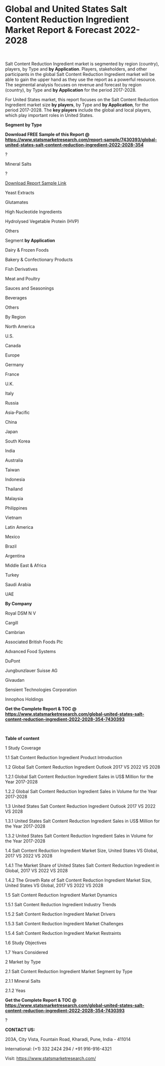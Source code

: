 <h1>Global and United States Salt Content Reduction Ingredient Market Report & Forecast 2022-2028</h1><br/><p>Salt Content Reduction Ingredient market is segmented by region (country), players, by Type and <strong>by Application</strong>. Players, stakeholders, and other participants in the global Salt Content Reduction Ingredient market will be able to gain the upper hand as they use the report as a powerful resource. The segmental analysis focuses on revenue and forecast by region (country), by Type and <strong>by Application</strong> for the period 2017-2028.</p>
 
 
 
 <p>For United States market, this report focuses on the Salt Content Reduction Ingredient market size <strong>by players</strong>, by Type and <strong>by Application</strong>, for the period 2017-2028. The <strong>key players</strong> include the global and local players, which play important roles in United States.</p>
 
 
 
 <p><strong>Segment by Type</strong></p>
 
 
 
 <div><b>Download FREE Sample of this Report @ <a href="https://www.statsmarketresearch.com/download-free-sample/7430393/global-united-states-salt-content-reduction-ingredient-2022-2028-354">https://www.statsmarketresearch.com/report-sample/7430393/global-united-states-salt-content-reduction-ingredient-2022-2028-354</a></b></div>
 
 
 
 <p>? </p>
 
 
 
 <p>Mineral Salts</p>
 
 
 
 <p>? </p>
 
 
 
 <p><a href="https://www.statsmarketresearch.com/download-free-sample/7430393/global-united-states-salt-content-reduction-ingredient-2022-2028-354">Download Report Sample Link</a></p>
 
 
 
 <p>Yeast Extracts</p>
 
 
 
 <p>Glutamates</p>
 
 
 
 <p>High Nucleotide Ingredients</p>
 
 
 
 <p>Hydrolysed Vegetable Protein (HVP)</p>
 
 
 
 <p>Others</p>
 
 
 
 <p>Segment <strong>by Application</strong></p>
 
 
 
 <p>Dairy & Frozen Foods</p>
 
 
 
 <p>Bakery & Confectionary Products</p>
 
 
 
 <p>Fish Derivatives</p>
 
 
 
 <p>Meat and Poultry</p>
 
 
 
 <p>Sauces and Seasonings</p>
 
 
 
 <p>Beverages</p>
 
 
 
 <p>Others</p>
 
 
 
 <p>By Region</p>
 
 
 
 <p>North America</p>
 
 
 
 <p>U.S.</p>
 
 
 
 <p>Canada</p>
 
 
 
 <p>Europe</p>
 
 
 
 <p>Germany</p>
 
 
 
 <p>France</p>
 
 
 
 <p>U.K.</p>
 
 
 
 <p>Italy</p>
 
 
 
 <p>Russia</p>
 
 
 
 <p>Asia-Pacific</p>
 
 
 
 <p>China</p>
 
 
 
 <p>Japan</p>
 
 
 
 <p>South Korea</p>
 
 
 
 <p>India</p>
 
 
 
 <p>Australia</p>
 
 
 
 <p>Taiwan</p>
 
 
 
 <p>Indonesia</p>
 
 
 
 <p>Thailand</p>
 
 
 
 <p>Malaysia</p>
 
 
 
 <p>Philippines</p>
 
 
 
 <p>Vietnam</p>
 
 
 
 <p>Latin America</p>
 
 
 
 <p>Mexico</p>
 
 
 
 <p>Brazil</p>
 
 
 
 <p>Argentina</p>
 
 
 
 <p>Middle East & Africa</p>
 
 
 
 <p>Turkey</p>
 
 
 
 <p>Saudi Arabia</p>
 
 
 
 <p>UAE</p>
 
 
 
 <p><strong>By Company</strong></p>
 
 
 
 <p>Royal DSM N V</p>
 
 
 
 <p>Cargill</p>
 
 
 
 <p>Cambrian</p>
 
 
 
 <p>Associated British Foods Plc</p>
 
 
 
 <p>Advanced Food Systems</p>
 
 
 
 <p>DuPont</p>
 
 
 
 <p>Jungbunzlauer Suisse AG</p>
 
 
 
 <p>Givaudan</p>
 
 
 
 <p>Sensient Technologies Corporation</p>
 
 
 
 <p>Innophos Holdings</p>
 
 
 
 <div><b>Get the Complete Report & TOC @ <a href="https://www.statsmarketresearch.com/global-united-states-salt-content-reduction-ingredient-2022-2028-354-7430393">https://www.statsmarketresearch.com/global-united-states-salt-content-reduction-ingredient-2022-2028-354-7430393</a></b></div>
 
 
 
 <p><br />
 
 <b>Table of content</b></p>
 
 
 
 <p>1 Study Coverage<br />
 
 1.1 Salt Content Reduction Ingredient Product Introduction<br />
 
 1.2 Global Salt Content Reduction Ingredient Outlook 2017 VS 2022 VS 2028<br />
 
 1.2.1 Global Salt Content Reduction Ingredient Sales in US$ Million for the Year 2017-2028<br />
 
 1.2.2 Global Salt Content Reduction Ingredient Sales in Volume for the Year 2017-2028<br />
 
 1.3 United States Salt Content Reduction Ingredient Outlook 2017 VS 2022 VS 2028<br />
 
 1.3.1 United States Salt Content Reduction Ingredient Sales in US$ Million for the Year 2017-2028<br />
 
 1.3.2 United States Salt Content Reduction Ingredient Sales in Volume for the Year 2017-2028<br />
 
 1.4 Salt Content Reduction Ingredient Market Size, United States VS Global, 2017 VS 2022 VS 2028<br />
 
 1.4.1 The Market Share of United States Salt Content Reduction Ingredient in Global, 2017 VS 2022 VS 2028<br />
 
 1.4.2 The Growth Rate of Salt Content Reduction Ingredient Market Size, United States VS Global, 2017 VS 2022 VS 2028<br />
 
 1.5 Salt Content Reduction Ingredient Market Dynamics<br />
 
 1.5.1 Salt Content Reduction Ingredient Industry Trends<br />
 
 1.5.2 Salt Content Reduction Ingredient Market Drivers<br />
 
 1.5.3 Salt Content Reduction Ingredient Market Challenges<br />
 
 1.5.4 Salt Content Reduction Ingredient Market Restraints<br />
 
 1.6 Study Objectives<br />
 
 1.7 Years Considered<br />
 
 2 Market by Type<br />
 
 2.1 Salt Content Reduction Ingredient Market Segment by Type<br />
 
 2.1.1 Mineral Salts<br />
 
 2.1.2 Yeas</p>
 
 
 
 <div><b>Get the Complete Report & TOC @ <a href="https://www.statsmarketresearch.com/global-united-states-salt-content-reduction-ingredient-2022-2028-354-7430393">https://www.statsmarketresearch.com/global-united-states-salt-content-reduction-ingredient-2022-2028-354-7430393</a></b></div>
 
 
 
 <p>? </p>
 
 
 
 <p><b>CONTACT US:</b><br />
 
 203A, City Vista, Fountain Road, Kharadi, Pune, India - 411014<br />
 
 International: (+1) 332 2424 294 / +91 916-916-4321<br />
 
 Visit: <a href="https://www.statsmarketresearch.com/">https://www.statsmarketresearch.com/</a></p>